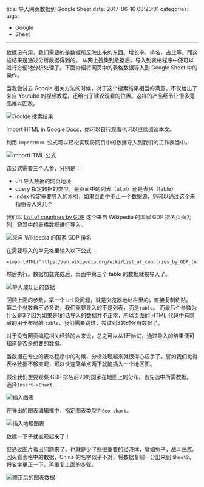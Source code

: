 title: 导入网页数据到 Google Sheet
date: 2017-06-16 08:20:01
categories:
tags:
- Google
- Sheet
---

数据没有用，我们需要的是数据所反映出来的东西。增长率，排名，占比等。而这些结果是通过分析数据得到的。
从网上搜集到数据后，导入到表格程序中便可以进行方便地分析处理了。下面介绍将网页中的表格数据导入到 Google Sheet 中的操作。
<!-- more -->

当我尝试去 Google 相关方法的时候，对于这个搜索结果相当的满意。不仅给出了来自 Youtube 的视频教程，还给出了建议观看的位置。这样的产品细节让很多竞品难以匹敌。

![Goolge 搜索结果](1.jpg)

[Import HTML in Google Docs](https://www.youtube.com/watch?v=95c0OlsjKgU)，你可以自行观看也可以继续阅读本文。

利用 `importHTML` 公式可以轻松实现将网页中的数据导入到我们的工作表当中。

![importHTML 公式](2.jpg)

该公式需要三个入参，分别是：
- url 导入数据的网页地址
- query 指定数据的类型，是页面中的列表（ul,ol）还是表格（table）
- index 指定需要导入的索引，如果页面中不止一个数据源，则可以通过这个来指明导入第几个

我们以 [List of countries by GDP](https://en.wikipedia.org/wiki/List_of_countries_by_population_(United_Nations)) 这个来自 Wikipedia 的国家 GDP 排名页面为列，将其中的表格数据进行导入。

![来自 Wikipedia 的国家 GDP 排名](3.jpg)

在需要导入的单元格里输入以下公式：

```
=importHTML("https://en.wikipedia.org/wiki/List_of_countries_by_GDP_(nominal)","table",3)
```

然后执行。数据加载完成后，页面中第三个 table 的数据就被导入了。

![导入成功后的数据](5.jpg)

回顾上面的参数，第一个 url 没问题，就是浏览器地址栏里的，直接复制粘贴。
第二个参数自不必多说，我们需要导入的不是列表，而是`table`。
而最后个参数为什么是3？因为如果是1的话导入的数据并不正常，所以页面的 HTML 代码中有隐藏的用于布局的 `table`，我们需要跳过，尝试到3的时候有数据了。

对于没有网页编程相关经验的人来说，总之可以从1开始试，通过导入的结果便可知道是否是想要的数据。

当数据在专业的表格程序中的时候，分析处理起来就很得心应手了。譬如我们觉得表格数据不够直观，可以快速简单点两下就能插入一个地区图。

假设我们想要观察 GDP 排名前20的国家在地图上的分布。首先选中所需数据。
选择`Insert->Chart...`

![插入图表](6.jpg)

在弹出的图表编辑框中，指定图表类型为`Geo chart`。

![插入地理图表](7.jpg)

数据一下子就直观起来了！

但通过图片看出问题来了，也就是少了些很重要的经济体，譬如兔子，战斗民族。
回头看表格中的数据，China 的名字似乎不对，将数据复制一分出来到 `Sheet2`，将名字更正一下，再重复上面的步骤。

![修正后的图表数据](8.jpg)


